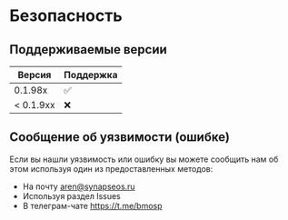 # Безопасность

## Поддерживаемые версии

| Версия | Поддержка          |
| ------- | ------------------ |
| 0.1.98x   | :white_check_mark: |
| < 0.1.9xx   | :x:                |

## Сообщение об уязвимости (ошибке)

Если вы нашли уязвимость или ошибку вы можете сообщить нам об этом используя один из предоставленных методов:

- На почту <aren@synapseos.ru>
- Используя раздел Issues
- В телеграм-чате <https://t.me/bmosp>
